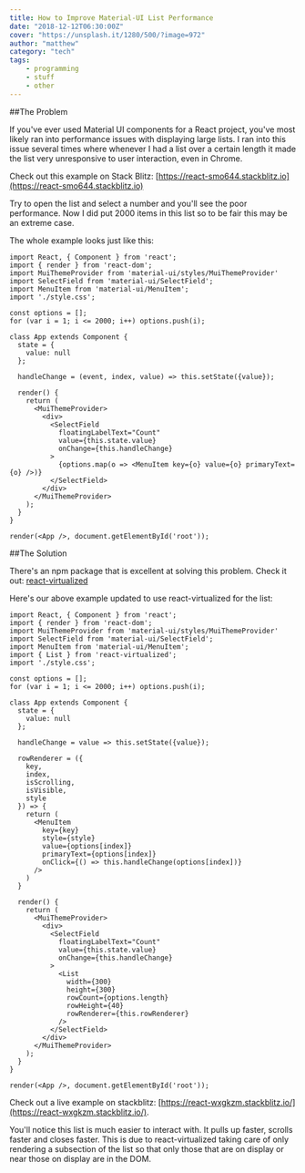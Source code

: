 ```yaml
---
title: How to Improve Material-UI List Performance
date: "2018-12-12T06:30:00Z"
cover: "https://unsplash.it/1280/500/?image=972"
author: "matthew"
category: "tech"
tags:
    - programming
    - stuff
    - other
---
```


##The Problem

If you've ever used Material UI components for a React project, you've most likely ran into performance issues with displaying large lists.  I ran into this issue several times where whenever I had a list over a certain length it made the list very unresponsive to user interaction, even in Chrome.

Check out this example on Stack Blitz: [https://react-smo644.stackblitz.io](https://react-smo644.stackblitz.io)

Try to open the list and select a number and you'll see the poor performance.  Now I did put 2000 items in this list so to be fair this may be an extreme case.

The whole example looks just like this:

```
import React, { Component } from 'react';
import { render } from 'react-dom';
import MuiThemeProvider from 'material-ui/styles/MuiThemeProvider'
import SelectField from 'material-ui/SelectField';
import MenuItem from 'material-ui/MenuItem';
import './style.css';

const options = [];
for (var i = 1; i <= 2000; i++) options.push(i);

class App extends Component {
  state = {
    value: null
  };

  handleChange = (event, index, value) => this.setState({value});

  render() {
    return (
      <MuiThemeProvider>
        <div>
          <SelectField
            floatingLabelText="Count"
            value={this.state.value}
            onChange={this.handleChange}
          >
            {options.map(o => <MenuItem key={o} value={o} primaryText={o} />)}
          </SelectField>
        </div>
      </MuiThemeProvider>
    );
  }
}

render(<App />, document.getElementById('root'));
```

##The Solution

There's an npm package that is excellent at solving this problem.  Check it out: [react-virtualized](https://www.npmjs.com/package/react-virtualized)

Here's our above example updated to use react-virtualized for the list:

```
import React, { Component } from 'react';
import { render } from 'react-dom';
import MuiThemeProvider from 'material-ui/styles/MuiThemeProvider'
import SelectField from 'material-ui/SelectField';
import MenuItem from 'material-ui/MenuItem';
import { List } from 'react-virtualized';
import './style.css';

const options = [];
for (var i = 1; i <= 2000; i++) options.push(i);

class App extends Component {
  state = {
    value: null
  };

  handleChange = value => this.setState({value});

  rowRenderer = ({
    key,
    index,
    isScrolling,
    isVisible,
    style
  }) => {
    return (
      <MenuItem 
        key={key} 
        style={style} 
        value={options[index]} 
        primaryText={options[index]}
        onClick={() => this.handleChange(options[index])}
      />
    )
  }

  render() {
    return (
      <MuiThemeProvider>
        <div>
          <SelectField
            floatingLabelText="Count"
            value={this.state.value}
            onChange={this.handleChange}
          >
            <List
              width={300}
              height={300}
              rowCount={options.length}
              rowHeight={40}
              rowRenderer={this.rowRenderer}
            />
          </SelectField>
        </div>
      </MuiThemeProvider>
    );
  }
}

render(<App />, document.getElementById('root'));
```

Check out a live example on stackblitz: [https://react-wxgkzm.stackblitz.io/](https://react-wxgkzm.stackblitz.io/).

You'll notice this list is much easier to interact with.  It pulls up faster, scrolls faster and closes faster.  This is due to react-virtualized taking care of only rendering a subsection of the list so that only those that are on display or near those on display are in the DOM.